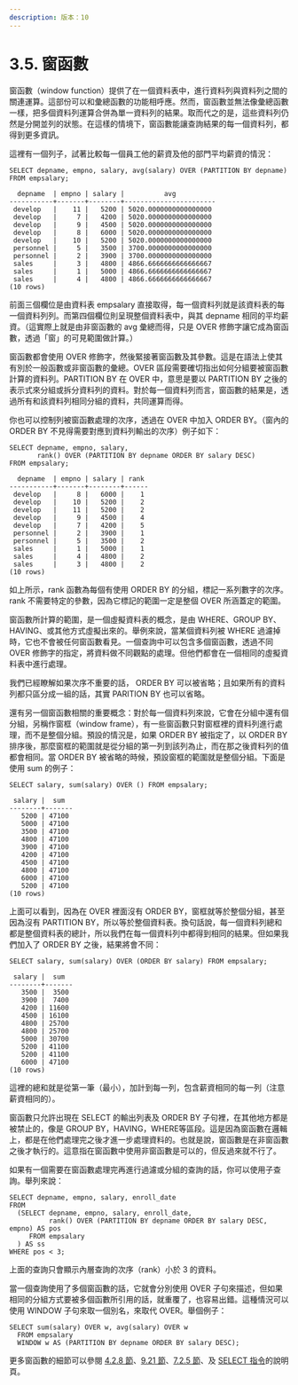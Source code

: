 ```yaml
---
description: 版本：10
---
```


# 3.5. 窗函數

窗函數（window function）提供了在一個資料表中，進行資料列與資料列之間的關連運算。這部份可以和彙總函數的功能相呼應。然而，窗函數並無法像彙總函數一樣，把多個資料列運算合併為單一資料列的結果。取而代之的是，這些資料列仍然是分開並列的狀態。在這樣的情境下，窗函數能讓查詢結果的每一個資料列，都得到更多資訊。

這裡有一個列子，試著比較每一個員工他的薪資及他的部門平均薪資的情況：

```text
SELECT depname, empno, salary, avg(salary) OVER (PARTITION BY depname) FROM empsalary;
```

```text
  depname  | empno | salary |          avg          
-----------+-------+--------+-----------------------
 develop   |    11 |   5200 | 5020.0000000000000000
 develop   |     7 |   4200 | 5020.0000000000000000
 develop   |     9 |   4500 | 5020.0000000000000000
 develop   |     8 |   6000 | 5020.0000000000000000
 develop   |    10 |   5200 | 5020.0000000000000000
 personnel |     5 |   3500 | 3700.0000000000000000
 personnel |     2 |   3900 | 3700.0000000000000000
 sales     |     3 |   4800 | 4866.6666666666666667
 sales     |     1 |   5000 | 4866.6666666666666667
 sales     |     4 |   4800 | 4866.6666666666666667
(10 rows)
```

前面三個欄位是由資料表 empsalary 直接取得，每一個資料列就是該資料表的每一個資料列列。而第四個欄位則呈現整個資料表中，與其 depname 相同的平均薪資。（這實際上就是由非窗函數的 avg 彙總而得，只是 OVER 修飾字讓它成為窗函數，透過「窗」的可見範圍做計算。）

窗函數都會使用 OVER 修飾字，然後緊接著窗函數及其參數。這是在語法上使其有別於一般函數或非窗函數的彙總。OVER 區段需要確切指出如何分組要被窗函數計算的資料列。PARTITION BY 在 OVER 中，意思是要以 PARTITION BY 之後的表示式來分組或拆分資料列的資料。對於每一個資料列而言，窗函數的結果是，透過所有和該資料列相同分組的資料，共同運算而得。

你也可以控制列被窗函數處理的次序，透過在 OVER 中加入 ORDER BY。（窗內的 ORDER BY 不見得需要對應到資料列輸出的次序）例子如下：

```text
SELECT depname, empno, salary,
       rank() OVER (PARTITION BY depname ORDER BY salary DESC)
FROM empsalary;
```

```text
  depname  | empno | salary | rank 
-----------+-------+--------+------
 develop   |     8 |   6000 |    1
 develop   |    10 |   5200 |    2
 develop   |    11 |   5200 |    2
 develop   |     9 |   4500 |    4
 develop   |     7 |   4200 |    5
 personnel |     2 |   3900 |    1
 personnel |     5 |   3500 |    2
 sales     |     1 |   5000 |    1
 sales     |     4 |   4800 |    2
 sales     |     3 |   4800 |    2
(10 rows)
```

如上所示，rank 函數為每個有使用 ORDER BY 的分組，標記一系列數字的次序。rank 不需要特定的參數，因為它標記的範圍一定是整個 OVER 所涵蓋定的範圍。

窗函數所計算的範圍，是一個虛擬資料表的概念，是由 WHERE、GROUP BY、HAVING、或其他方式虛擬出來的。舉例來說，當某個資料列被 WHERE 過濾掉時，它也不會被任何窗函數看見。一個查詢中可以包含多個窗函數，透過不同 OVER 修飾字的指定，將資料做不同觀點的處理。但他們都會在一個相同的虛擬資料表中進行處理。

我們已經瞭解如果次序不重要的話， ORDER BY 可以被省略；且如果所有的資料列都只區分成一組的話，其實 PARITION BY 也可以省略。

還有另一個窗函數相關的重要概念：對於每一個資料列來說，它會在分組中還有個分組，另稱作窗框（window frame），有一些窗函數只對窗框裡的資料列進行處理，而不是整個分組。預設的情況是，如果 ORDER BY 被指定了，以 ORDER BY 排序後，那麼窗框的範圍就是從分組的第一列到該列為止，而在那之後資料列的值都會相同。當 ORDER BY 被省略的時候，預設窗框的範圍就是整個分組。下面是使用 sum 的例子：

```text
SELECT salary, sum(salary) OVER () FROM empsalary;
```

```text
 salary |  sum  
--------+-------
   5200 | 47100
   5000 | 47100
   3500 | 47100
   4800 | 47100
   3900 | 47100
   4200 | 47100
   4500 | 47100
   4800 | 47100
   6000 | 47100
   5200 | 47100
(10 rows)
```

上面可以看到，因為在 OVER 裡面沒有 ORDER BY，窗框就等於整個分組，甚至因為沒有 PARTITION BY，所以等於整個資料表。換句話說，每一個資料列總和都是整個資料表的總計，所以我們在每一個資料列中都得到相同的結果。但如果我們加入了 ORDER BY 之後，結果將會不同：

```text
SELECT salary, sum(salary) OVER (ORDER BY salary) FROM empsalary;
```

```text
 salary |  sum  
--------+-------
   3500 |  3500
   3900 |  7400
   4200 | 11600
   4500 | 16100
   4800 | 25700
   4800 | 25700
   5000 | 30700
   5200 | 41100
   5200 | 41100
   6000 | 47100
(10 rows)
```

這裡的總和就是從第一筆（最小），加計到每一列，包含薪資相同的每一列（注意薪資相同的）。

窗函數只允許出現在 SELECT 的輸出列表及 ORDER BY 子句裡，在其他地方都是被禁止的，像是 GROUP BY，HAVING，WHERE等區段。這是因為窗函數在邏輯上，都是在他們處理完之後才進一步處理資料的。也就是說，窗函數是在非窗函數之後才執行的。這意指在窗函數中使用非窗函數是可以的，但反過來就不行了。

如果有一個需要在窗函數處理完再進行過濾或分組的查詢的話，你可以使用子查詢。舉列來說：

```text
SELECT depname, empno, salary, enroll_date
FROM
  (SELECT depname, empno, salary, enroll_date,
          rank() OVER (PARTITION BY depname ORDER BY salary DESC, empno) AS pos
     FROM empsalary
  ) AS ss
WHERE pos < 3;
```

上面的查詢只會顯示內層查詢的次序（rank）小於 3 的資料。

當一個查詢使用了多個窗函數的話，它就會分別使用 OVER 子句來描述，但如果相同的分組方式要被多個函數所引用的話，就重覆了，也容易出錯。這種情況可以使用 WINDOW 子句來取一個別名，來取代 OVER。舉個例子：

```text
SELECT sum(salary) OVER w, avg(salary) OVER w
  FROM empsalary
  WINDOW w AS (PARTITION BY depname ORDER BY salary DESC);
```

更多窗函數的細節可以參閱 [4.2.8 節](../../the-sql-language/4.-sql-yu-fa/4.2.-can-shu-biao-shi-shi.md#4-2-8-chuang-han-hu-jiao)、[9.21 節](../../the-sql-language/9.-han-shi-ji-yun-suan-zi/9.21.-window-han-shi.md)、[7.2.5 節](../../the-sql-language/7.-zi-liao-cha-xun/7.2.-zi-liao-biao-biao-shi-shi.md#7-2-5-window-function-processing)、及 [SELECT 指令](../../vi.-can-kao-zi-xun/i.-sql-zhi-ling/select.md)的說明頁。


